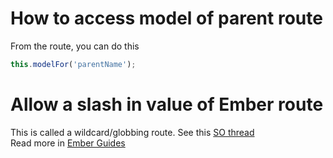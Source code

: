 # How to access model of parent route

From the route, you can do this  
```js
this.modelFor('parentName');
```

# Allow a slash in value of Ember route

This is called a wildcard/globbing route. See this [SO thread](https://stackoverflow.com/questions/40331630/arbitrary-depth-slash-delimited-param-value-in-ember-route)  
Read more in [Ember Guides](https://guides.emberjs.com/v2.11.0/routing/defining-your-routes/#toc_wildcard-globbing-routes)  


